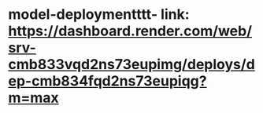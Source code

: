 # model-deploymentttt- link: https://dashboard.render.com/web/srv-cmb833vqd2ns73eupimg/deploys/dep-cmb834fqd2ns73eupiqg?m=max
